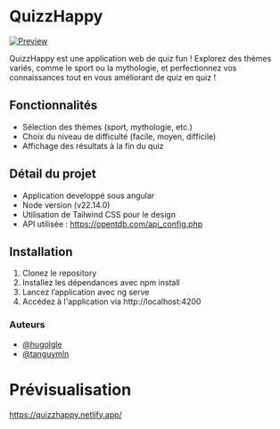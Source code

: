 # QuizzHappy

<div>
  <a href="https://quizzhappy.netlify.app/" target="_blank">
    <img src="https://github.com/user-attachments/assets/975e884a-3bda-42b8-aa1e-f57fd87b2568" alt="Preview" />
  </a>
</div>

QuizzHappy est une application web de quiz fun ! Explorez des thèmes variés, comme le sport ou la mythologie, et perfectionnez vos connaissances tout en vous améliorant de quiz en quiz !

## Fonctionnalités

- Sélection des thèmes (sport, mythologie, etc.)
- Choix du niveau de difficulté (facile, moyen, difficile)
- Affichage des résultats à la fin du quiz

## Détail du projet

- Application developpé sous angular
- Node version (v22.14.0)
- Utilisation de Tailwind CSS pour le design
- API utilisée : https://opentdb.com/api_config.php

## Installation

1. Clonez le repository
2. Installez les dépendances avec npm install
3. Lancez l’application avec ng serve
4. Accédez à l'application via http://localhost:4200

### Auteurs

- [@hugolgle](https://www.github.com/hugolgle)
- [@tanguymln](https://www.github.com/tanguymln)

# Prévisualisation

https://quizzhappy.netlify.app/
